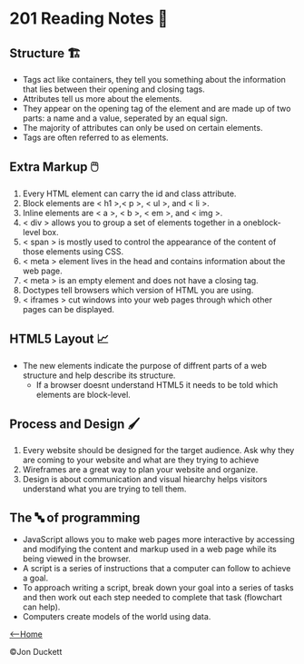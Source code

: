 # 201 Reading Notes 📖

## Structure 🏗️
- Tags act like containers, they tell you something about the information that lies between their opening and closing tags.
- Attributes tell us more about the elements.
- They appear on the opening tag of the element and are made up of two parts: a name and a value, seperated by an equal sign.
- The majority of attributes can only be used on certain elements.
- Tags are often referred to as elements.
## Extra Markup 🖱️
1. Every HTML element can carry the id and class attribute.
2. Block elements are < h1 >,< p >, < ul >, and < li >.
3. Inline elements are < a >, < b >, < em >, and < img >.
4. < div > allows you to group a set of elements together in a oneblock-level box.
5. < span > is mostly used to control the appearance of the content of those elements using CSS.
6. < meta > element lives in the head and contains information about the web page.
7. < meta > is an empty element and does not have a closing tag.
8. Doctypes tell browsers which version of HTML you are using.
9. < iframes > cut windows into your web pages through which other pages can be displayed.
## HTML5 Layout 📈
- The new elements indicate the purpose of diffrent parts of a web structure and help describe its structure.
  - If a browser doesnt understand HTML5 it needs to be told which elements are block-level.
## Process and Design 🖌️
1. Every website should be designed for the target audience. Ask why they are coming to your website and what are they trying to achieve
2. Wireframes are a great way to plan your website and organize.
3. Design is about communication and visual hiearchy helps visitors understand what you are trying to tell them.
## The 🔤 of programming
- JavaScript allows you to make web pages more interactive by accessing and modifying the content and markup used in a web page while its being viewed in the browser.
- A script is a series of instructions that a computer can follow to achieve a goal.
- To approach writing a script, break down your goal into a series of tasks and then work out each step needed to complete that task (flowchart can help).
- Computers create models of the world using data.

[<--Home](https://mnlatter.github.io/reading-notes)

©️Jon Duckett
